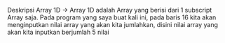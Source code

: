 Deskripsi Array 1D
-> Array 1D adalah Array yang berisi dari 1 subscript Array saja.
Pada program yang saya buat kali ini, pada baris 16 kita akan menginputkan nilai array yang akan kita jumlahkan, disini nilai array yang akan kita inputkan berjumlah 5 nilai
